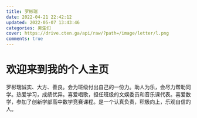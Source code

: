 ```yaml
---
title: 罗彬瑞
date: 2022-04-21 22:42:12
updated: 2022-05-07 13:43:46
categories: 男生们
cover: https://drive.cten.ga/api/raw/?path=/image/letter/l.png
comments: true
---
```

# 欢迎来到我的个人主页

罗彬瑞诚实、大方、善良。会为班级付出自己的一份力。助人为乐，会尽力帮助同学。热爱学习，成绩优异。喜爱唱歌，担任班级的文娱委员和音乐课代表。喜爱数学，参加了创新学部高中数学竞赛课程。是一个认真负责，积极向上，乐观自信的人。